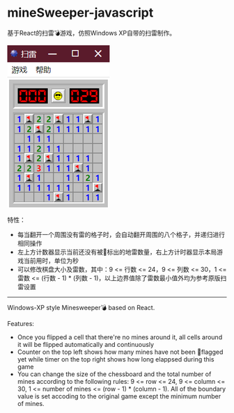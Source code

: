 # mineSweeper-javascript

基于React的扫雷💣游戏，仿照Windows XP自带的扫雷制作。

![](https://raw.githubusercontent.com/HanochShi/mineSweeper-javascript/master/preview/beginner.png)

特性：
- 每当翻开一个周围没有雷的格子时，会自动翻开周围的八个格子，并递归进行相同操作
- 左上方计数器显示当前还没有被🚩标出的地雷数量，右上方计时器显示本局游戏当前用时，单位为秒
- 可以修改棋盘大小及雷数，其中：9 <= 行数 <= 24，9 <= 列数 <= 30，1 <= 雷数 <= (行数 - 1) * (列数 - 1)，以上边界值除了雷数最小值外均为参考原版扫雷设置

-----------



Windows-XP style Minesweeper💣 based on React.

Features:
- Once you flipped a cell that there're no mines around it, all cells around it will be flipped automatically and continuously
- Counter on the top left shows how many mines have not been 🚩flagged yet while timer on the top right shows how long elappsed during this game
- You can change the size of the chessboard and the total number of mines according to the following rules: 9 <= row <= 24, 9 <= column <= 30, 1 <= number of mines <= (row - 1) * (column - 1). All of the boundary value is set accoding to the original game except the minimum number of mines.
